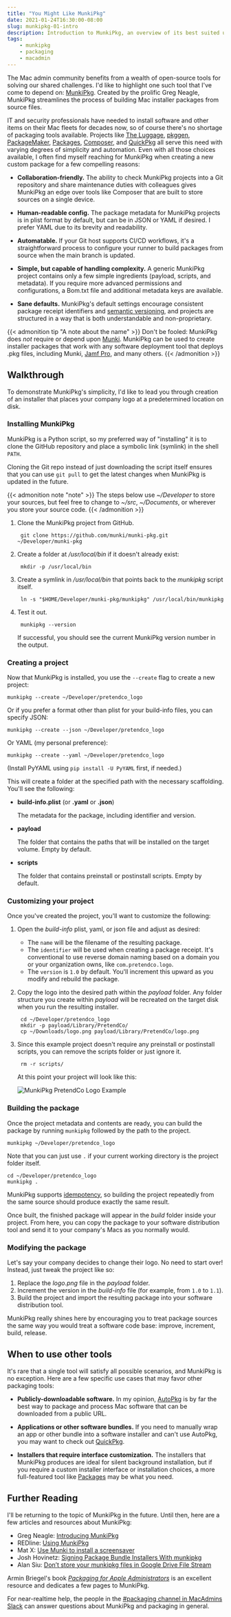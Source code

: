 ```yaml
---
title: "You Might Like MunkiPkg"
date: 2021-01-24T16:30:00-08:00
slug: munkipkg-01-intro
description: Introduction to MunkiPkg, an overview of its best suited use cases, and a simple walkthrough for your first project.
tags:
    - munkipkg
    - packaging
    - macadmin
---
```


The Mac admin community benefits from a wealth of open-source tools for solving our shared challenges. I'd like to highlight one such tool that I've come to depend on: [MunkiPkg](https://github.com/munki/munki-pkg). Created by the prolific Greg Neagle, MunkiPkg streamlines the process of building Mac installer packages from source files.

IT and security professionals have needed to install software and other items on their Mac fleets for decades now, so of course there's no shortage of packaging tools available. Projects like [The Luggage](https://github.com/unixorn/luggage), [pkggen](https://github.com/korylprince/pkggen), [PackageMaker](https://developer.apple.com/library/archive/documentation/DeveloperTools/Conceptual/PackageMakerUserGuide/Introduction/Introduction.html), [Packages](http://s.sudre.free.fr/Software/Packages/about.html), [Composer](https://www.jamf.com/products/jamf-composer/), and [QuickPkg](https://github.com/scriptingosx/quickpkg) all serve this need with varying degrees of simplicity and automation. Even with all those choices available, I often find myself reaching for MunkiPkg when creating a new custom package for a few compelling reasons:

- **Collaboration-friendly.** The ability to check MunkiPkg projects into a Git repository and share maintenance duties with colleagues gives MunkiPkg an edge over tools like Composer that are built to store sources on a single device.

- **Human-readable config.** The package metadata for MunkiPkg projects is in plist format by default, but can be in JSON or YAML if desired. I prefer YAML due to its brevity and readability.

- **Automatable.** If your Git host supports CI/CD workflows, it's a straightforward process to configure your runner to build packages from source when the main branch is updated.

- **Simple, but capable of handling complexity.** A generic MunkiPkg project contains only a few simple ingredients (payload, scripts, and metadata). If you require more advanced permissions and configurations, a Bom.txt file and additional metadata keys are available.

- **Sane defaults.** MunkiPkg's default settings encourage consistent package receipt identifiers and [semantic versioning](https://semver.org/), and projects are structured in a way that is both understandable and non-proprietary.

{{< admonition tip "A note about the name" >}}
Don't be fooled: MunkiPkg does <em>not</em> require or depend upon <a href="https://www.munki.org/munki/">Munki</a>. MunkiPkg can be used to create installer packages that work with any software deployment tool that deploys .pkg files, including Munki, <a href="https://www.jamf.com/products/jamf-pro/">Jamf Pro</a>, and many others.
{{< /admonition >}}

## Walkthrough

To demonstrate MunkiPkg's simplicity, I'd like to lead you through creation of an installer that places your company logo at a predetermined location on disk.

### Installing MunkiPkg

MunkiPkg is a Python script, so my preferred way of "installing" it is to clone the GitHub repository and place a symbolic link (symlink) in the shell `PATH`.

Cloning the Git repo instead of just downloading the script itself ensures that you can use `git pull` to get the latest changes when MunkiPkg is updated in the future.

{{< admonition note "note" >}}
    The steps below use <em>~/Developer</em> to store your sources, but feel free to change to <em>~/src</em>, <em>~/Documents</em>, or wherever you store your source code.
{{< /admonition >}}

1. Clone the MunkiPkg project from GitHub.

        git clone https://github.com/munki/munki-pkg.git ~/Developer/munki-pkg

2. Create a folder at _/usr/local/bin_ if it doesn't already exist:

        mkdir -p /usr/local/bin

3. Create a symlink in _/usr/local/bin_ that points back to the _munkipkg_ script itself.

        ln -s "$HOME/Developer/munki-pkg/munkipkg" /usr/local/bin/munkipkg

4. Test it out.

        munkipkg --version

    If successful, you should see the current MunkiPkg version number in the output.

### Creating a project

Now that MunkiPkg is installed, you use the `--create` flag to create a new project:

    munkipkg --create ~/Developer/pretendco_logo

Or if you prefer a format other than plist for your build-info files, you can specify JSON:

    munkipkg --create --json ~/Developer/pretendco_logo

Or YAML (my personal preference):

    munkipkg --create --yaml ~/Developer/pretendco_logo

(Install PyYAML using `pip install -U PyYAML` first, if needed.)

This will create a folder at the specified path with the necessary scaffolding. You'll see the following:

- __build-info.plist__ (or __.yaml__ or __.json__)

    The metadata for the package, including identifier and version.

- __payload__

    The folder that contains the paths that will be installed on the target volume. Empty by default.

- __scripts__

    The folder that contains preinstall or postinstall scripts. Empty by default.

### Customizing your project

Once you've created the project, you'll want to customize the following:

1. Open the _build-info_ plist, yaml, or json file and adjust as desired:
    - The `name` will be the filename of the resulting package.
    - The `identifier` will be used when creating a package receipt. It's conventional to use reverse domain naming based on a domain you or your organization owns, like `com.pretendco.logo`.
    - The `version` is `1.0` by default. You'll increment this upward as you modify and rebuild the package.

2. Copy the logo into the desired path within the _payload_ folder. Any folder structure you create within _payload_ will be recreated on the target disk when you run the resulting installer.

        cd ~/Developer/pretendco_logo
        mkdir -p payload/Library/PretendCo/
        cp ~/Downloads/logo.png payload/Library/PretendCo/logo.png

3. Since this example project doesn't require any preinstall or postinstall scripts, you can remove the scripts folder or just ignore it.

        rm -r scripts/

    At this point your project will look like this:

    ![MunkiPkg PretendCo Logo Example](../images/munkipkg-01-intro.png)

### Building the package

Once the project metadata and contents are ready, you can build the package by running `munkipkg` followed by the path to the project.

    munkipkg ~/Developer/pretendco_logo

Note that you can just use `.` if your current working directory is the project folder itself.

    cd ~/Developer/pretendco_logo
    munkipkg .

MunkiPkg supports [idempotency](https://www.infoworld.com/article/3263724/idempotence-and-the-discipline-of-devops.html), so building the project repeatedly from the same source should produce exactly the same result.

Once built, the finished package will appear in the _build_ folder inside your project. From here, you can copy the package to your software distribution tool and send it to your company's Macs as you normally would.

### Modifying the package

Let's say your company decides to change their logo. No need to start over! Instead, just tweak the project like so:

1. Replace the _logo.png_ file in the _payload_ folder.
2. Increment the version in the _build-info_ file (for example, from `1.0` to `1.1`).
3. Build the project and import the resulting package into your software distribution tool.

MunkiPkg really shines here by encouraging you to treat package sources the same way you would treat a software code base: improve, increment, build, release.

## When to use other tools

It's rare that a single tool will satisfy all possible scenarios, and MunkiPkg is no exception. Here are a few specific use cases that may favor other packaging tools:

- **Publicly-downloadable software.** In my opinion, [AutoPkg](https://github.com/autopkg/autopkg) is by far the best way to package and process Mac software that can be downloaded from a public URL.

- **Applications or other software bundles.** If you need to manually wrap an app or other bundle into a software installer and can't use AutoPkg, you may want to check out [QuickPkg](https://github.com/scriptingosx/quickpkg).

- **Installers that require interface customization.** The installers that MunkiPkg produces are ideal for silent background installation, but if you require a custom installer interface or installation choices, a more full-featured tool like [Packages](http://s.sudre.free.fr/Software/Packages/about.html) may be what you need.

## Further Reading

I'll be returning to the topic of MunkiPkg in the future. Until then, here are a few articles and resources about MunkiPkg:

- Greg Neagle: [Introducing MunkiPkg](https://managingosx.wordpress.com/2015/07/28/introducing-munkipkg/)
- REDline: [Using MunkiPkg](https://redlinetech.wordpress.com/2015/07/31/using-munki-pkg/)
- Mat X: [Use Munki to install a screensaver](https://macvfx.blog/2019/04/27/use-munki-to-install-a-screensaver/)
- Josh Hovinetz: [Signing Package Bundle Installers With munkipkg](https://sincerelyjoshin.github.io/signing_package_bundle_installers_with_munkipkg.html)
- Alan Siu: [Don’t store your munkipkg files in Google Drive File Stream](https://technology.siprep.org/dont-store-your-munkipkg-files-in-google-drive-file-stream/)

Armin Briegel's book _[Packaging for Apple Administrators](https://scriptingosx.com/packaging-for-apple-administrators/)_ is an excellent resource and dedicates a few pages to MunkiPkg.

For near-realtime help, the people in the [#packaging channel in MacAdmins Slack](https://macadmins.slack.com/messages/C0EGLTFR7) can answer questions about MunkiPkg and packaging in general.
